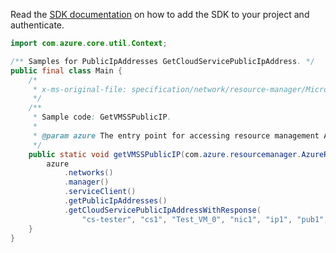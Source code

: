Read the [SDK documentation](https://github.com/Azure/azure-sdk-for-java/blob/azure-resourcemanager_2.10.0/sdk/resourcemanager/azure-resourcemanager/README.md) on how to add the SDK to your project and authenticate.

```java
import com.azure.core.util.Context;

/** Samples for PublicIpAddresses GetCloudServicePublicIpAddress. */
public final class Main {
    /*
     * x-ms-original-file: specification/network/resource-manager/Microsoft.Network/stable/2021-05-01/examples/CloudServicePublicIpGet.json
     */
    /**
     * Sample code: GetVMSSPublicIP.
     *
     * @param azure The entry point for accessing resource management APIs in Azure.
     */
    public static void getVMSSPublicIP(com.azure.resourcemanager.AzureResourceManager azure) {
        azure
            .networks()
            .manager()
            .serviceClient()
            .getPublicIpAddresses()
            .getCloudServicePublicIpAddressWithResponse(
                "cs-tester", "cs1", "Test_VM_0", "nic1", "ip1", "pub1", null, Context.NONE);
    }
}
```
